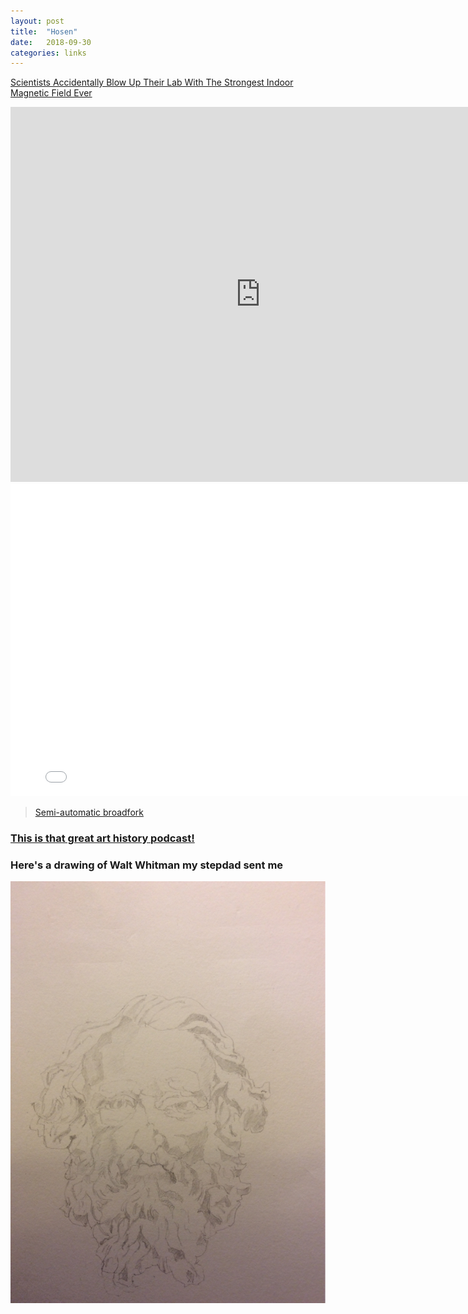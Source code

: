 ```yaml
---
layout: post
title:  "Hosen"
date:   2018-09-30
categories: links
---
```


[Scientists Accidentally Blow Up Their Lab With The Strongest Indoor Magnetic Field Ever](https://motherboard.vice.com/en_us/article/7xj4vg/watch-scientists-accidentally-blow-up-their-lab-with-the-strongest-indoor-magnetic-field-ever)

<iframe width="800" height="600" src="https://www.youtube.com/embed/Hsu6FG_3adU" frameborder="0" allow="autoplay; encrypted-media" allowfullscreen></iframe>

<iframe src="//content.jwplatform.com/players/egP4Hv3Y-GZZAtvYh.html" width="800" height="500" frameborder="0" scrolling="auto"></iframe>

<blockquote class="imgur-embed-pub" lang="en" data-id="gDjmxR3"><a href="//imgur.com/gDjmxR3">Semi-automatic broadfork</a></blockquote><script async src="//s.imgur.com/min/embed.js" charset="utf-8"></script>

### [This is that great art history podcast!](https://arthistoryforall.com/)

### Here's a drawing of Walt Whitman my stepdad sent me

![walt](images/whitman.jpg)